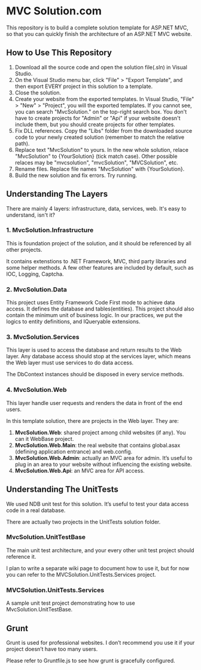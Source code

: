 ﻿MVC Solution.com
===========

This repository is to build a complete solution template for ASP.NET MVC, so that you can quickly finish the architecture of an ASP.NET MVC website.

## How to Use This Repository

1. Download all the source code and open the solution file(.sln) in Visual Studio.
2. On the Visual Studio menu bar, click "File" > "Export Template", and then export EVERY project in this solution to a template.
3. Close the solution.
4. Create your website from the exported templates. In Visual Studio, "File" > "New" > "Project", you will the exported templates. If you cannot see, you can search "MvcSolution." on the top-right search box. You don't have to create projects for "Admin" or "Api" if your website doesn't include them, but you should create projects for other templates.
5. Fix DLL references. Copy the "Libs" folder from the downloaded source code to your newly created solution (remember to match the relative path).
6. Replace text "MvcSolution" to yours. In the new whole solution, relace "MvcSolution" to {YourSolution} (tick match case). Other possible relaces may be "mvcsolution", "mvcSolution", "MVCSolution", etc.
7. Rename files. Replace file names "MvcSolution" with {YourSolution}. 
8. Build the new solution and fix errors. Try running.

## Understanding The Layers
There are mainly 4 layers: infrastructure, data, services, web. It's easy to understand, isn't it?

### 1. MvcSolution.Infrastructure
This is foundation project of the solution, and it should be referenced by all other projects.

It contains extenstions to .NET Framework, MVC, third party libraries and some helper methods. A few other features are included by default, such as IOC, Logging, Captcha. 

### 2. MvcSolution.Data
This project uses Entity Framework Code First mode to achieve data access. It defines the database and tables(entities). This project should also contain the minimum unit of business logic. In our practices, we put the logics to entity definitions, and IQueryable<TEntity> extensions. 

### 3. MvcSolution.Services
This layer is used to access the database and return results to the Web layer. Any database access should stop at the services layer, which means the Web layer must use services to do data access. 

The DbContext instances should be disposed in every service methods. 

### 4. MvcSolution.Web
This layer handle user requests and renders the data in front of the end users. 

In this template solution, there are projects in the Web layer. They are:

1. **MvcSolution.Web**: shared project among child websites (if any). You can it WebBase project.
1. **MvcSolution.Web.Main**: the real website that contains global.asax (defining application entrance) and web.config. 
1. **MvcSolution.Web.Admin**: actually an MVC area for admin. It’s useful to plug in an area to your website without influencing the existing website.
1. **MvcSolution.Web.Api**: an MVC area for API access.

## Understanding The UnitTests
We used NDB unit test for this solution. It’s useful to test your data access code in a real database.

There are actually two projects in the UnitTests solution folder. 

### MvcSolution.UnitTestBase
The main unit test architecture, and your every other unit test project should reference it. 

I plan to write a separate wiki page to document how to use it, but for now you can refer to the MVCSolution.UnitTests.Services project.

### MVCSolution.UnitTests.Services
A sample unit test project demonstrating how to use MvcSolution.UnitTestBase.

## Grunt
Grunt is used for professional websites. I don’t recommend you use it if your project doesn’t have too many users. 

Please refer to Gruntfile.js to see how grunt is gracefully configured.
